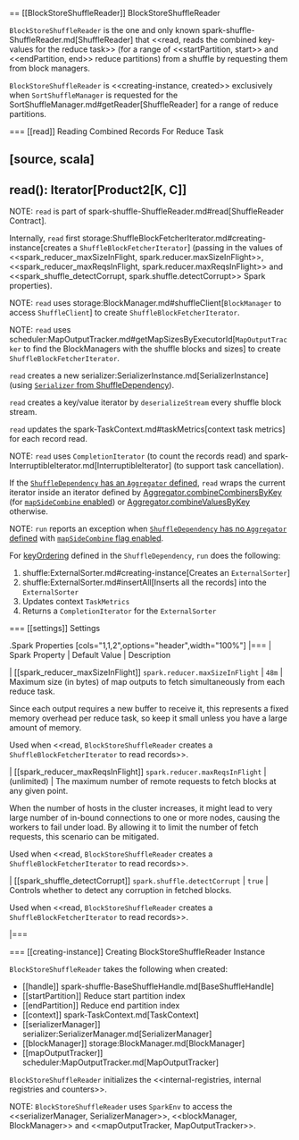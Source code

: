== [[BlockStoreShuffleReader]] BlockStoreShuffleReader

`BlockStoreShuffleReader` is the one and only known spark-shuffle-ShuffleReader.md[ShuffleReader] that <<read, reads the combined key-values for the reduce task>> (for a range of <<startPartition, start>> and <<endPartition, end>> reduce partitions) from a shuffle by requesting them from block managers.

`BlockStoreShuffleReader` is <<creating-instance, created>> exclusively when `SortShuffleManager` is requested for the SortShuffleManager.md#getReader[ShuffleReader] for a range of reduce partitions.

=== [[read]] Reading Combined Records For Reduce Task

[source, scala]
----
read(): Iterator[Product2[K, C]]
----

NOTE: `read` is part of spark-shuffle-ShuffleReader.md#read[ShuffleReader Contract].

Internally, `read` first storage:ShuffleBlockFetcherIterator.md#creating-instance[creates a `ShuffleBlockFetcherIterator`] (passing in the values of <<spark_reducer_maxSizeInFlight, spark.reducer.maxSizeInFlight>>, <<spark_reducer_maxReqsInFlight, spark.reducer.maxReqsInFlight>> and <<spark_shuffle_detectCorrupt, spark.shuffle.detectCorrupt>> Spark properties).

NOTE: `read` uses storage:BlockManager.md#shuffleClient[`BlockManager` to access `ShuffleClient`] to create `ShuffleBlockFetcherIterator`.

NOTE: `read` uses scheduler:MapOutputTracker.md#getMapSizesByExecutorId[`MapOutputTracker` to find the BlockManagers with the shuffle blocks and sizes] to create `ShuffleBlockFetcherIterator`.

`read` creates a new serializer:SerializerInstance.md[SerializerInstance] (using [`Serializer` from ShuffleDependency](../rdd/ShuffleDependency.md#serializer)).

`read` creates a key/value iterator by `deserializeStream` every shuffle block stream.

`read` updates the spark-TaskContext.md#taskMetrics[context task metrics] for each record read.

NOTE: `read` uses `CompletionIterator` (to count the records read) and spark-InterruptibleIterator.md[InterruptibleIterator] (to support task cancellation).

If the [`ShuffleDependency` has an `Aggregator` defined](../rdd/ShuffleDependency.md#aggregator), `read` wraps the current iterator inside an iterator defined by [Aggregator.combineCombinersByKey](../rdd/Aggregator.md#combineCombinersByKey) (for [`mapSideCombine` enabled](../rdd/ShuffleDependency.md#mapSideCombine)) or [Aggregator.combineValuesByKey](../rdd/Aggregator.md#combineValuesByKey) otherwise.

NOTE: `run` reports an exception when [`ShuffleDependency` has no `Aggregator` defined](../rdd/ShuffleDependency.md#aggregator) with [`mapSideCombine` flag enabled](../rdd/ShuffleDependency.md#mapSideCombine).

For [keyOrdering](../rdd/ShuffleDependency.md#keyOrdering) defined in the `ShuffleDependency`, `run` does the following:

1. shuffle:ExternalSorter.md#creating-instance[Creates an `ExternalSorter`]
2. shuffle:ExternalSorter.md#insertAll[Inserts all the records] into the `ExternalSorter`
3. Updates context `TaskMetrics`
4. Returns a `CompletionIterator` for the `ExternalSorter`

=== [[settings]] Settings

.Spark Properties
[cols="1,1,2",options="header",width="100%"]
|===
| Spark Property
| Default Value
| Description

| [[spark_reducer_maxSizeInFlight]] `spark.reducer.maxSizeInFlight`
| `48m`
| Maximum size (in bytes) of map outputs to fetch simultaneously from each reduce task.

Since each output requires a new buffer to receive it, this represents a fixed memory overhead per reduce task, so keep it small unless you have a large amount of memory.

Used when <<read, `BlockStoreShuffleReader` creates a `ShuffleBlockFetcherIterator` to read records>>.

| [[spark_reducer_maxReqsInFlight]] `spark.reducer.maxReqsInFlight`
| (unlimited)
| The maximum number of remote requests to fetch blocks at any given point.

When the number of hosts in the cluster increases, it might lead to very large number of in-bound connections to one or more nodes, causing the workers to fail under load. By allowing it to limit the number of fetch requests, this scenario can be mitigated.

Used when <<read, `BlockStoreShuffleReader` creates a `ShuffleBlockFetcherIterator` to read records>>.

| [[spark_shuffle_detectCorrupt]] `spark.shuffle.detectCorrupt`
| `true`
| Controls whether to detect any corruption in fetched blocks.

Used when <<read, `BlockStoreShuffleReader` creates a `ShuffleBlockFetcherIterator` to read records>>.

|===

=== [[creating-instance]] Creating BlockStoreShuffleReader Instance

`BlockStoreShuffleReader` takes the following when created:

* [[handle]] spark-shuffle-BaseShuffleHandle.md[BaseShuffleHandle]
* [[startPartition]] Reduce start partition index
* [[endPartition]] Reduce end partition index
* [[context]] spark-TaskContext.md[TaskContext]
* [[serializerManager]] serializer:SerializerManager.md[SerializerManager]
* [[blockManager]] storage:BlockManager.md[BlockManager]
* [[mapOutputTracker]] scheduler:MapOutputTracker.md[MapOutputTracker]

`BlockStoreShuffleReader` initializes the <<internal-registries, internal registries and counters>>.

NOTE: `BlockStoreShuffleReader` uses `SparkEnv` to access the <<serializerManager, SerializerManager>>, <<blockManager, BlockManager>> and <<mapOutputTracker, MapOutputTracker>>.
